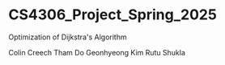 # CS4306_Project_Spring_2025
Optimization of Dijkstra's Algorithm


Colin Creech
Tham Do
Geonhyeong Kim
Rutu Shukla
